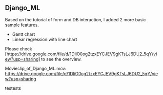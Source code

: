 ## Django_ML
Based on the tutorial of form and DB interaction, I added 2 more basic sample features.
- Gantt chart 
- Linear regression with line chart

Please check [https://drive.google.com/file/d/1DliO0og2tzxEYCJEV9gKTsLJ6DU2_5qY/view?usp=sharing] to see the overview.

Movieclip_of_Django_ML.mov: https://drive.google.com/file/d/1DliO0og2tzxEYCJEV9gKTsLJ6DU2_5qY/view?usp=sharing


testests
